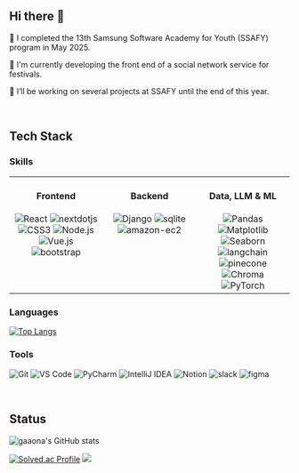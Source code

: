 ## Hi there 👋

<!--
**gaaona/gaaona** is a ✨ _special_ ✨ repository because its `README.md` (this file) appears on your GitHub profile.

Here are some ideas to get you started:

- 🔭 I’m currently working on ...
- 🌱 I’m currently learning ...
- 👯 I’m looking to collaborate on ...
- 🤔 I’m looking for help with ...
- 💬 Ask me about ...
- 📫 How to reach me: ...
- 😄 Pronouns: ...
- ⚡ Fun fact: ...
-->
🌱 I completed the 13th Samsung Software Academy for Youth (SSAFY) program in May 2025.

🥳 I'm currently developing the front end of a social network service for festivals.

🔭 I’ll be working on several projects at SSAFY until the end of this year.


<br />

## Tech Stack  

### Skills  
<table><tr><td valign="top" width="33%">

<h4 align="center">Frontend</h4>  
<div align="center">
<img alt="React" src="https://img.shields.io/badge/react-61DAFB.svg?style=for-the-badge&logo=react&logoColor=black"/> <img alt="nextdotjs" src="https://img.shields.io/badge/next.js-000000.svg?style=for-the-badge&logo=nextdotjs&logoColor=white"/> <img alt="CSS3" src="https://img.shields.io/badge/css-663399.svg?style=for-the-badge&logo=css&logoColor=white"/> <img alt="Node.js" src="https://img.shields.io/badge/node.js-339933.svg?style=for-the-badge&logo=node.js&logoColor=white"/> <img alt="Vue.js" src="https://img.shields.io/badge/vue.js-4FC08D.svg?style=for-the-badge&logo=vuedotjs&logoColor=white"/> <img alt="bootstrap" src="https://img.shields.io/badge/bootstrap-7952B3.svg?style=for-the-badge&logo=bootstrap&logoColor=white"/>
</div>

</td><td valign="top" width="33%">

<h4 align="center">Backend</h4>  
<div align="center">  
 <img alt="Django" src="https://img.shields.io/badge/django-092E20.svg?style=for-the-badge&logo=django&logoColor=white"/> <img alt="sqlite" src ="https://img.shields.io/badge/sqlite-003B57.svg?&style=for-the-badge&logo=sqlite&logoColor=white"/> <img alt="amazon-ec2" src ="https://img.shields.io/badge/ec2-DC682E.svg?&style=for-the-badge&logo=ec2&logoColor=white"/> 

<!--<img alt="ubuntu" src ="https://img.shields.io/badge/ubuntu-E95420.svg?&style=for-the-badge&logo=ubuntu&logoColor=white"/> -->

</div>


</td><td valign="top" width="33%">

<h4 align="center">Data, LLM & ML</h4>  
<div align="center">  
<img alt="Pandas" src="https://img.shields.io/badge/pandas-150458.svg?style=for-the-badge&logo=pandas&logoColor=white"/> <img alt="Matplotlib" src="https://img.shields.io/badge/matplotlib-11557C.svg?style=for-the-badge&logo=matplotlib&logoColor=white"/> <img alt="Seaborn" src="https://img.shields.io/badge/seaborn-9AABDD.svg?style=for-the-badge&logo=java&logoColor=white"/> <img alt="langchain" src="https://img.shields.io/badge/langchain-1C3C3C.svg?style=for-the-badge&logo=langchain&logoColor=white"/>  <img alt="pinecone" src="https://img.shields.io/badge/pinecone-000000.svg?style=for-the-badge&logo=pinecone&logoColor=white"/> <img alt="Chroma" src="https://img.shields.io/badge/Chroma-1C3C3C.svg?style=for-the-badge&logo=chroma&logoColor=white"/> <img alt="PyTorch" src="https://img.shields.io/badge/pytorch-EE4C2C.svg?style=for-the-badge&logo=pytorch&logoColor=white"/>
</div>

</td></tr></table>

### Languages
<!--
<img alt="Python" src="https://img.shields.io/badge/python-3776AB.svg?style=for-the-badge&logo=python&logoColor=white"/> <img alt="Java" src="https://img.shields.io/badge/java-007396.svg?style=for-the-badge&logo=java&logoColor=white"/>
-->
[![Top Langs](https://github-readme-stats.vercel.app/api/top-langs/?username=gaaona)](https://github.com/anuraghazra/github-readme-stats)

### Tools
<img alt="Git" src="https://img.shields.io/badge/git-F05032.svg?style=for-the-badge&logo=git&logoColor=white"/> <img alt="VS Code" src="https://img.shields.io/badge/VS%20Code-007ACC.svg?style=for-the-badge&logo=visualstudiocode&logoColor=white"/> <img alt="PyCharm" src="https://img.shields.io/badge/pycharm-000000.svg?style=for-the-badge&logo=pycharm&logoColor=white"/> <img alt="IntelliJ IDEA" src="https://img.shields.io/badge/intellij-000000.svg?style=for-the-badge&logo=intellijidea&logoColor=white"/> <img alt="Notion" src ="https://img.shields.io/badge/Notion-000000.svg?&style=for-the-badge&logo=Notion&logoColor=white"/> <img alt="slack" src ="https://img.shields.io/badge/slack-4A154B.svg?&style=for-the-badge&logo=slack&logoColor=white"/> <img alt="figma" src="https://img.shields.io/badge/figma-F24E1E?style=for-the-badge&logo=figma&logoColor=white">

<br />

## Status

![gaaona's GitHub stats](https://github-readme-stats.vercel.app/api?username=gaaona&theme=vue&show_icons=true)

[![Solved.ac Profile](http://mazassumnida.wtf/api/v2/generate_badge?boj=rinkoko)](https://solved.ac/rinkoko/) <img src="http://mazandi.herokuapp.com/api?handle=rinkoko&theme=warm"/>
